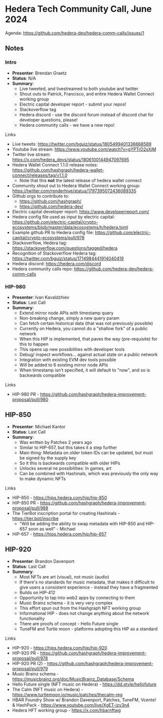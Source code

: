 # Hedera Tech Community Call, June 2024

Agenda: https://github.com/hedera-dev/hedera-comm-calls/issues/1

## Notes

### Intro

- **Presenter**: Brendan Graetz
- **Status**: N/A
- **Summary**:
    - Live tweeted, and livestreamed to both youtube and twitter
    - Shout outs to Patrick, Francisco, and entire Hedera Wallet Connect working group
    - Electric capital developer report - submit your repos!
    - Stackoverflow tag
    - Hedera discord - use the discord forum instead of discord chat for developer questions, please!
    - Hedera community calls - we have a new repo!

Links

- Live tweets: https://twitter.com/bguiz/status/1805499401336668589
- Youtube live stream: https://www.youtube.com/watch?v=gYPTrD2sXjM
- Twitter live stream: https://x.com/hedera_devs/status/1806100144947097695
- Hedera Wallet Connect 1.1.0 release notes: https://github.com/hashgraph/hedera-wallet-connect/releases/tag/v1.1.0
  - Note that this **not** the latest release of hedera wallet connect
- Community shout out to Hedera Wallet Connect working group: https://twitter.com/renderhive/status/1797395072436089335
- Github orgs to contribute to:
    - https://github.com/hashgraph/
    - https://github.com/hedera-dev/
- Electric capital developer report: https://www.developerreport.com/
- Hedera config file used as input by electric capital: https://github.com/electric-capital/crypto-ecosystems/blob/master/data/ecosystems/h/hedera.toml
- Example github PR to Hedera config file: https://github.com/electric-capital/crypto-ecosystems/pull/978
- Stackoverflow, Hedera tag: https://stackoverflow.com/questions/tagged/hedera
- Recognition of Stackoverflow Hedera tag: https://twitter.com/bguiz/status/1714984441914040419
- Hedera discord: https://hedera.com/discord
- Hedera community calls repo: https://github.com/hedera-dev/hedera-comm-calls

### HIP-980

- **Presenter**: Ivan Kavaldzhiev
- **Status**: Last Call
- **Summary**:
    - Extend mirror node APIs with timestamp query
    - Non-breaking change, simply a new query param
    - Can fetch certain historical data (that was not previously possible)
    - Currently on Hedera, you cannot do a "shallow fork" of a public network
    - When this HIP is implemented, that paves the way (pre-requisite) for this to happen
    - This opens up new possibilities with developer tools
    - Debug/ inspect workflows... against actual state on a public network
    - Integration with existing EVM dev tools possible
    - Will be added to 6 existing mirror node APIs
    - When timestamp isn't specified, it will default to "now", and so is backwards compatible

Links

- HIP-980 PR - https://github.com/hashgraph/hedera-improvement-proposal/pull/980

## HIP-850

- **Presenter**: Michael Kantor
- **Status**: Last Call
- **Summary**:
    - Was written by Patches 2 years ago
    - Similar to HIP-657, but this takes it a step further
    - Main thing: Metadata on older token IDs can be updated, but must be signed by the supply key
    - So it this is backwards compatible with older HIPs
    - Unlocks several ne possibilities: In games, art
    - Can be combined with Hashinals, which was previously the only way to make dynamic NFTs

Links

- HIP-850 - https://hips.hedera.com/hip/hip-850
- HIP-850 PR - https://github.com/hashgraph/hedera-improvement-proposal/pull/988
- The TierBot inscription portal for creating Hashinals - https://tier.bot/inscribe
  - "Will be adding the ability to swap metadata with HIP-850 and HIP-657 soon as well" - Michael
- HIP-657 - https://hips.hedera.com/hip/hip-657

## HIP-920

- **Presenter**: Brandon Davenport
- **Status**: Last Call
- **Summary**:
    - Most NFTs are art (visual), not music (audio)
    - If there's no standards for music metadata, that makes it difficult to give users a consistent experience -  instead they have a fragmented
    - Builds on HIP-412
    - Opportunity to tap into web2 apps by connecting to them
    - Music Brainz schema - it is very very complex
    - This effort spun out from the Hashgraph NFT working group
    - Informational HIP - does not change anything about the network functionality
    - There are proofs of concept - Hello Future single
    - TuneFM and Turtle moon - platforms adopting this HIP as a standard

Links

- HIP-920 - https://hips.hedera.com/hip/hip-920
- HIP-920 PR - https://github.com/hashgraph/hedera-improvement-proposal/pull/978
- HIP-920 PR (2) - https://github.com/hashgraph/hedera-improvement-proposal/pull/979
- Music Brainz schema - https://musicbrainz.org/doc/MusicBrainz_Database/Schema
- Hello Future single (NFT music on Hedera) - https://dd.style/hellofuture
- The Calm (NFT music on Hedera) - https://www.turtlemoon.io/music/patches/thecalm-reg
- HBAR Foundry Show w/ Brandon Davenport, Patches, TuneFM, Vcente! & HashPack - https://www.youtube.com/live/XgET-izv3n4
- Hedera HFT working group - https://x.com/hbarnftwg
